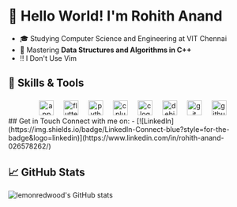 # 👋 Hello World! I'm Rohith Anand

- 🎓 Studying Computer Science and Engineering at VIT Chennai
- 🧠 Mastering **Data Structures and Algorithms in C++**
- ‼️ I Don't Use Vim

## 🚀 Skills & Tools
###
<div align="center">

  <img width="12" />
  <img src="https://skillicons.dev/icons?i=appwrite" height="30" alt="appwrite logo"  />
  <img width="12" />
  <img src="https://skillicons.dev/icons?i=flutter" height="30" alt="flutter logo"  />
  <img width="12" />
  <img src="https://cdn.jsdelivr.net/gh/devicons/devicon/icons/python/python-original.svg" height="30" alt="python logo"  />
  <img width="12" />
  <img src="https://cdn.jsdelivr.net/gh/devicons/devicon/icons/cplusplus/cplusplus-original.svg" height="30" alt="cplusplus logo"  />
  <img width="12" />
  <img src="https://cdn.jsdelivr.net/gh/devicons/devicon/icons/c/c-original.svg" height="30" alt="c logo"  />
  <img width="12" />
  <img src="https://cdn.jsdelivr.net/gh/devicons/devicon/icons/debian/debian-original.svg" height="30" alt="debian logo"  />
  <img width="12" />
  <img src="https://cdn.jsdelivr.net/gh/devicons/devicon/icons/git/git-original.svg" height="30" alt="git logo"  />
  <img width="12" />
 <img src="https://skillicons.dev/icons?i=github" height="30" alt="github logo"  />
  <img width="12" />
</div>
## Get in Touch
Connect with me on:
- [![LinkedIn](https://img.shields.io/badge/LinkedIn-Connect-blue?style=for-the-badge&logo=linkedin)](https://www.linkedin.com/in/rohith-anand-026578262/)

## 📈 GitHub Stats

![lemonredwood's GitHub stats](https://github-readme-stats.vercel.app/api?username=lemonredwood&show_icons=true&theme=tokyonight)
